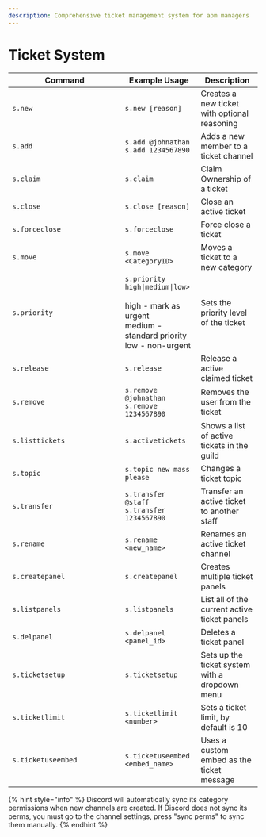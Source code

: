 ```yaml
---
description: Comprehensive ticket management system for apm managers
---
```


# Ticket System

<table data-full-width="true"><thead><tr><th width="211.68359375">Command</th><th>Example Usage</th><th>Description</th></tr></thead><tbody><tr><td><code>s.new</code></td><td><code>s.new [reason]</code></td><td>Creates a new ticket with optional reasoning</td></tr><tr><td><code>s.add</code></td><td><code>s.add @johnathan</code> <br><code>s.add 1234567890</code></td><td>Adds a new member to a ticket channel</td></tr><tr><td><code>s.claim</code></td><td><code>s.claim</code></td><td>Claim Ownership of a ticket</td></tr><tr><td><code>s.close</code></td><td><code>s.close [reason]</code></td><td>Close an active ticket</td></tr><tr><td><code>s.forceclose</code></td><td><code>s.forceclose</code></td><td>Force close a ticket </td></tr><tr><td><code>s.move</code></td><td><code>s.move &#x3C;CategoryID></code></td><td>Moves a ticket to a new category</td></tr><tr><td><code>s.priority</code></td><td><code>s.priority high|medium|low></code><br><br>high - mark as urgent<br>medium - standard priority<br>low - non-urgent</td><td>Sets the priority level of the ticket</td></tr><tr><td><code>s.release</code></td><td><code>s.release</code></td><td>Release a active claimed ticket </td></tr><tr><td><code>s.remove</code></td><td><code>s.remove @johnathan</code><br><code>s.remove 1234567890</code></td><td>Removes the user from the ticket</td></tr><tr><td><code>s.listtickets</code></td><td><code>s.activetickets</code></td><td>Shows a list of active tickets in the guild </td></tr><tr><td><code>s.topic</code></td><td><code>s.topic new mass please</code></td><td>Changes a ticket topic </td></tr><tr><td><code>s.transfer</code></td><td><code>s.transfer @staff</code><br><code>s.transfer 1234567890</code></td><td>Transfer an active ticket to another staff</td></tr><tr><td><code>s.rename</code></td><td><code>s.rename &#x3C;new_name></code></td><td>Renames an active ticket channel </td></tr><tr><td><code>s.createpanel</code></td><td><code>s.createpanel</code></td><td>Creates multiple ticket panels </td></tr><tr><td><code>s.listpanels</code></td><td><code>s.listpanels</code></td><td>List all of the current active ticket panels </td></tr><tr><td><code>s.delpanel</code></td><td><code>s.delpanel &#x3C;panel_id></code></td><td>Deletes a ticket panel</td></tr><tr><td><code>s.ticketsetup</code></td><td><code>s.ticketsetup</code></td><td>Sets up the ticket system with a dropdown menu</td></tr><tr><td><code>s.ticketlimit</code></td><td><code>s.ticketlimit &#x3C;number></code></td><td>Sets a ticket limit, by default is 10</td></tr><tr><td><code>s.ticketuseembed</code></td><td><code>s.ticketuseembed &#x3C;embed_name></code></td><td>Uses a custom embed as the ticket message</td></tr></tbody></table>

{% hint style="info" %}
Discord will automatically sync its category permissions when new channels are created. If Discord does not sync its perms, you must go to the channel settings, press "sync perms" to sync them manually.
{% endhint %}









